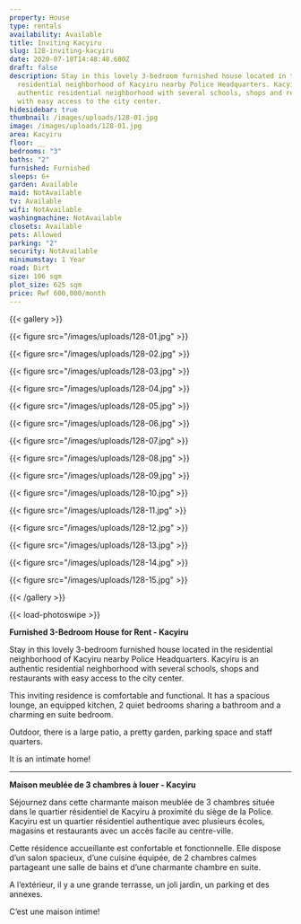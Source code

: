 ```yaml
---
property: House
type: rentals
availability: Available
title: Inviting Kacyiru
slug: 128-inviting-kacyiru
date: 2020-07-18T14:48:48.680Z
draft: false
description: Stay in this lovely 3-bedroom furnished house located in the
  residential neighborhood of Kacyiru nearby Police Headquarters. Kacyiru is an
  authentic residential neighborhood with several schools, shops and restaurants
  with easy access to the city center.
hidesidebar: true
thumbnail: /images/uploads/128-01.jpg
image: /images/uploads/128-01.jpg
area: Kacyiru
floor: __
bedrooms: "3"
baths: "2"
furnished: Furnished
sleeps: 6+
garden: Available
maid: NotAvailable
tv: Available
wifi: NotAvailable
washingmachine: NotAvailable
closets: Available
pets: Allowed
parking: "2"
security: NotAvailable
minimumstay: 1 Year
road: Dirt
size: 106 sqm
plot_size: 625 sqm
price: Rwf 600,000/month
---
```

{{< gallery >}}

{{< figure src="/images/uploads/128-01.jpg" >}}

{{< figure src="/images/uploads/128-02.jpg" >}}

{{< figure src="/images/uploads/128-03.jpg" >}}

{{< figure src="/images/uploads/128-04.jpg" >}}

{{< figure src="/images/uploads/128-05.jpg" >}}

{{< figure src="/images/uploads/128-06.jpg" >}}

{{< figure src="/images/uploads/128-07.jpg" >}}

{{< figure src="/images/uploads/128-08.jpg" >}}

{{< figure src="/images/uploads/128-09.jpg" >}}

{{< figure src="/images/uploads/128-10.jpg" >}}

{{< figure src="/images/uploads/128-11.jpg" >}}

{{< figure src="/images/uploads/128-12.jpg" >}}

{{< figure src="/images/uploads/128-13.jpg" >}}

{{< figure src="/images/uploads/128-14.jpg" >}}

{{< figure src="/images/uploads/128-15.jpg" >}}

{{< /gallery >}}

{{< load-photoswipe >}}

**Furnished 3-Bedroom House for Rent - Kacyiru**

Stay in this lovely 3-bedroom furnished house located in the residential neighborhood of Kacyiru nearby Police Headquarters. Kacyiru is an authentic residential neighborhood with several schools, shops and restaurants with easy access to the city center.

This inviting residence is comfortable and functional. It has a spacious lounge, an equipped kitchen, 2 quiet bedrooms sharing a bathroom and a charming en suite bedroom.

Outdoor, there is a large patio, a pretty garden, parking space and staff quarters.

It is an intimate home!

- - -

**Maison meublée de 3 chambres à louer - Kacyiru**

Séjournez dans cette charmante maison meublée de 3 chambres située dans le quartier résidentiel de Kacyiru à proximité du siège de la Police. Kacyiru est un quartier résidentiel authentique avec plusieurs écoles, magasins et restaurants avec un accès facile au centre-ville.

Cette résidence accueillante est confortable et fonctionnelle. Elle dispose d’un salon spacieux, d’une cuisine équipée, de 2 chambres calmes partageant une salle de bains et d’une charmante chambre en suite.

A l’extérieur, il y a une grande terrasse, un joli jardin, un parking et des annexes.

C’est une maison intime!